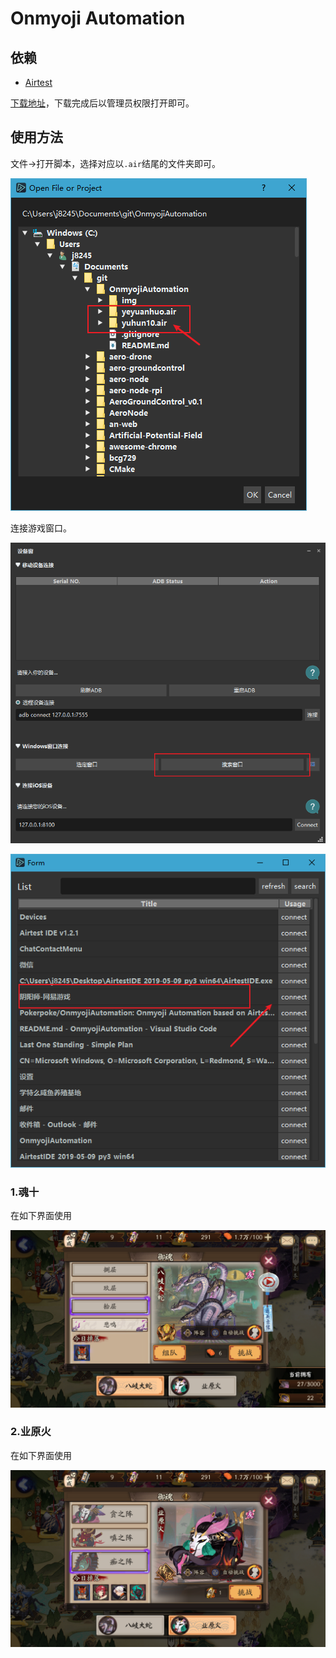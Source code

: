 # Onmyoji Automation

## 依赖

- [Airtest](https://github.com/AirtestProject/Airtest)

[下载地址](http://airtest.netease.com/)，下载完成后以管理员权限打开即可。

## 使用方法

文件->打开脚本，选择对应以`.air`结尾的文件夹即可。

![打开项目](./img/打开项目.png)

连接游戏窗口。

![设备窗](./img/设备窗.png)

![搜索窗口](./img/搜索-阴阳师-网易游戏.png)

### 1.魂十

在如下界面使用

![魂十](./img/魂十.png)

### 2.业原火

在如下界面使用

![业原火](./img/业原火.png)
